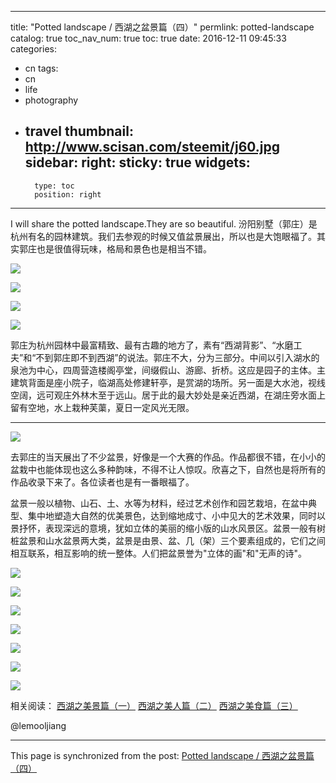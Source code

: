 
---
title: "Potted landscape / 西湖之盆景篇（四）"
permlink: potted-landscape
catalog: true
toc_nav_num: true
toc: true
date: 2016-12-11 09:45:33
categories:
- cn
tags:
- cn
- life
- photography
- travel
thumbnail: http://www.scisan.com/steemit/j60.jpg
sidebar:
    right:
        sticky: true
widgets:
    -
        type: toc
        position: right
---


I will share the potted landscape.They are so beautiful.
汾阳别墅（郭庄）是杭州有名的园林建筑。我们去参观的时候又值盆景展出，所以也是大饱眼福了。其实郭庄也是很值得玩味，格局和景色也是相当不错。

![](http://www.scisan.com/steemit/j60.jpg)

![](http://www.scisan.com/steemit/j61.jpg)

![](http://www.scisan.com/steemit/j62.jpg)

![](http://www.scisan.com/steemit/j63.jpg)

郭庄为杭州园林中最富精致、最有古趣的地方了，素有“西湖背影”、“水磨工夫”和“不到郭庄即不到西湖”的说法。郭庄不大，分为三部分。中间以引入湖水的泉池为中心，四周营造楼阁亭堂，间缀假山、游廊、折桥。这应是园子的主体。主建筑背面是座小院子，临湖高处修建轩亭，是赏湖的场所。另一面是大水池，视线空阔，远可观庄外林木至于远山。居于此的最大妙处是亲近西湖，在湖庄旁水面上留有空地，水上栽种芙蕖，夏日一定风光无限。

****

![](http://www.scisan.com/steemit/j64.jpg)

去郭庄的当天展出了不少盆景，好像是一个大赛的作品。作品都很不错，在小小的盆栽中也能体现也这么多种韵味，不得不让人惊叹。欣喜之下，自然也是将所有的作品收录下来了。各位读者也是有一番眼福了。

盆景一般以植物、山石、土、水等为材料，经过艺术创作和园艺栽培，在盆中典型、集中地塑造大自然的优美景色，达到缩地成寸、小中见大的艺术效果，同时以景抒怀，表现深远的意境，犹如立体的美丽的缩小版的山水风景区。盆景一般有树桩盆景和山水盆景两大类，盆景是由景、盆、几（架）三个要素组成的，它们之间相互联系，相互影响的统一整体。人们把盆景誉为"立体的画"和"无声的诗"。

![](http://www.scisan.com/steemit/j65.jpg)

![](http://www.scisan.com/steemit/j66.jpg)

![](http://www.scisan.com/steemit/j67.jpg)

![](http://www.scisan.com/steemit/j68.jpg)

![](http://www.scisan.com/steemit/j69.jpg)

![](http://www.scisan.com/steemit/j70.jpg)

![](http://www.scisan.com/steemit/j71.jpg)

相关阅读：
[西湖之美景篇（一）](https://steemit.com/cn/@lemooljiang/the-view-of-the-west-lake)
[西湖之美人篇（二）](https://steemit.com/cn/@lemooljiang/beauty-of-west-lake)
[西湖之美食篇（三）](https://steemit.com/cn/@lemooljiang/food-in-west-lake)

 @lemooljiang

- - -

This page is synchronized from the post: [Potted landscape / 西湖之盆景篇（四）](https://steemit.com/@lemooljiang/potted-landscape)
